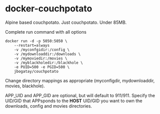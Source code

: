 docker-couchpotato
================

Alpine based couchpotato.  Just couchpotato.  Under 85MB.

Complete run command with all options

    docker run -d -p 5050:5050 \
    	--restart=always
        -v /myconfgidir:/config \
        -v /mydownloaddir:/downloads \
        -v /mymoviedir:/movies \
        -v /myblackholedir:/blackhole \        
        -e PUID=500 -e PGID=500 \
        jbogatay/couchpotato


Change directory mappings as appropriate (myconfigdir, mydownloaddir, movies, blackhole).

APP_UID and APP_GID are optional, but will default to 911/911.   Specify the UID/GID that APPsponds to the **HOST** UID/GID you want to own the downloads, config and movies directories.